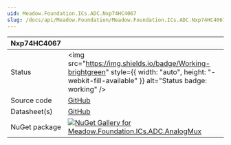 ```yaml
---
uid: Meadow.Foundation.ICs.ADC.Nxp74HC4067
slug: /docs/api/Meadow.Foundation/Meadow.Foundation.ICs.ADC.Nxp74HC4067
---
```


| Nxp74HC4067 | |
|--------|--------|
| Status | <img src="https://img.shields.io/badge/Working-brightgreen" style={{ width: "auto", height: "-webkit-fill-available" }} alt="Status badge: working" /> |
| Source code | [GitHub](https://github.com/WildernessLabs/Meadow.Foundation/tree/main/Source/Meadow.Foundation.Peripherals/ICs.ADC.AnalogMux) |
| Datasheet(s) | [GitHub](https://github.com/WildernessLabs/Meadow.Foundation/tree/main/Source/Meadow.Foundation.Peripherals/ICs.ADC.AnalogMux/Datasheet) |
| NuGet package | <a href="https://www.nuget.org/packages/Meadow.Foundation.ICs.ADC.AnalogMux/" target="_blank"><img src="https://img.shields.io/nuget/v/Meadow.Foundation.ICs.ADC.AnalogMux.svg?label=Meadow.Foundation.ICs.ADC.AnalogMux" alt="NuGet Gallery for Meadow.Foundation.ICs.ADC.AnalogMux" /></a> |

